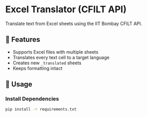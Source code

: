# Excel Translator (CFILT API)

Translate text from Excel sheets using the IIT Bombay CFILT API.

## 🔧 Features

- Supports Excel files with multiple sheets
- Translates every text cell to a target language
- Creates new `_translated` sheets
- Keeps formatting intact

## 🚀 Usage

### Install Dependencies

```bash
pip install -r requirements.txt
